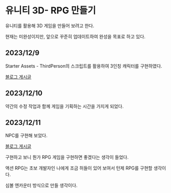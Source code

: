 # 유니티 3D- RPG 만들기

유니티를 활용해 3D 게임을 만들어 보려고 한다.

현재는 미완성이지만, 앞으로 꾸준히 업데이트하여 완성을 목표로 하고 있다.

## 2023/12/9

Starter Assets - ThirdPerson의 스크립트를 활용하여 3인칭 캐릭터를 구현하였다.



[블로그 게시글](https://darkgraya9a9a9.tistory.com/2)

## 2023/12/10

약간의 수정 작업과 함께 게임을 기획하는 시간을 가지게 되었다.



## 2023/12/11

NPC를 구현해 보았다.

[블로그 게시글](https://darkgraya9a9a9.tistory.com/3)

구현하고 보니 뭔가 RPG 게임을 구현하면 좋겠다는 생각이 들었다.

액션 RPG는 초보 개발자인 나에게 조금 허들이 있어 보여서 턴제 RPG를 구현할 생각이다.

심볼 엔카운터 방식으로 만들 생각이다.
